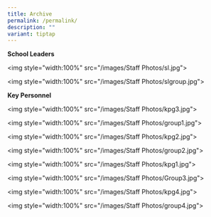 ```yaml
---
title: Archive
permalink: /permalink/
description: ""
variant: tiptap
---
```

<p><strong>School Leaders</strong>
</p>
<p>&lt;img style="width:100%" src="/images/Staff Photos/sl.jpg"&gt;</p>
<p>&lt;img style="width:100%" src="/images/Staff Photos/slgroup.jpg"&gt;</p>
<p><strong>Key Personnel</strong>
</p>
<p>&lt;img style="width:100%" src="/images/Staff Photos/kpg3.jpg"&gt;</p>
<p>&lt;img style="width:100%" src="/images/Staff Photos/group1.jpg"&gt;</p>
<p>&lt;img style="width:100%" src="/images/Staff Photos/kpg2.jpg"&gt;</p>
<p>&lt;img style="width:100%" src="/images/Staff Photos/group2.jpg"&gt;</p>
<p>&lt;img style="width:100%" src="/images/Staff Photos/kpg1.jpg"&gt;</p>
<p>&lt;img style="width:100%" src="/images/Staff Photos/Group3.jpg"&gt;</p>
<p>&lt;img style="width:100%" src="/images/Staff Photos/kpg4.jpg"&gt;</p>
<p>&lt;img style="width:100%" src="/images/Staff Photos/group4.jpg"&gt;</p>